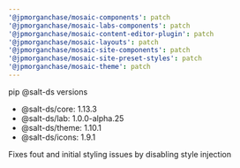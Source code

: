 ```yaml
---
'@jpmorganchase/mosaic-components': patch
'@jpmorganchase/mosaic-labs-components': patch
'@jpmorganchase/mosaic-content-editor-plugin': patch
'@jpmorganchase/mosaic-layouts': patch
'@jpmorganchase/mosaic-site-components': patch
'@jpmorganchase/mosaic-site-preset-styles': patch
'@jpmorganchase/mosaic-theme': patch
---
```


pip @salt-ds versions

- @salt-ds/core: 1.13.3
- @salt-ds/lab: 1.0.0-alpha.25
- @salt-ds/theme: 1.10.1
- @salt-ds/icons: 1.9.1

Fixes fout and initial styling issues by disabling style injection
